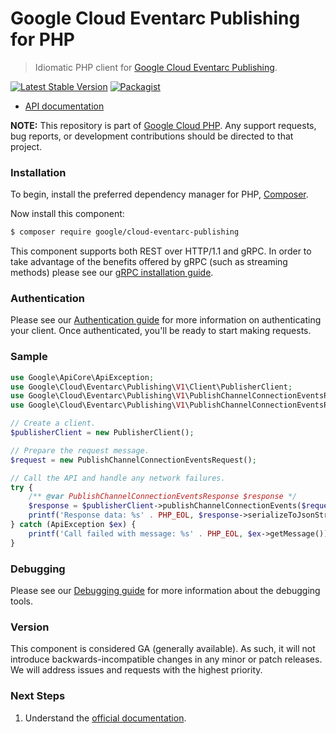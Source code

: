 # Google Cloud Eventarc Publishing for PHP

> Idiomatic PHP client for [Google Cloud Eventarc Publishing](https://cloud.google.com/eventarc/docs).

[![Latest Stable Version](https://poser.pugx.org/google/cloud-eventarc-publishing/v/stable)](https://packagist.org/packages/google/cloud-eventarc-publishing) [![Packagist](https://img.shields.io/packagist/dm/google/cloud-eventarc-publishing.svg)](https://packagist.org/packages/google/cloud-eventarc-publishing)

* [API documentation](https://cloud.google.com/php/docs/reference/cloud-eventarc-publishing/latest)

**NOTE:** This repository is part of [Google Cloud PHP](https://github.com/googleapis/google-cloud-php). Any
support requests, bug reports, or development contributions should be directed to
that project.

### Installation

To begin, install the preferred dependency manager for PHP, [Composer](https://getcomposer.org/).

Now install this component:

```sh
$ composer require google/cloud-eventarc-publishing
```

This component supports both REST over HTTP/1.1 and gRPC. In order to take advantage of the benefits offered by gRPC (such as streaming methods)
please see our [gRPC installation guide](https://cloud.google.com/php/grpc).

### Authentication

Please see our [Authentication guide](https://github.com/googleapis/google-cloud-php/blob/main/AUTHENTICATION.md) for more information
on authenticating your client. Once authenticated, you'll be ready to start making requests.

### Sample

```php
use Google\ApiCore\ApiException;
use Google\Cloud\Eventarc\Publishing\V1\Client\PublisherClient;
use Google\Cloud\Eventarc\Publishing\V1\PublishChannelConnectionEventsRequest;
use Google\Cloud\Eventarc\Publishing\V1\PublishChannelConnectionEventsResponse;

// Create a client.
$publisherClient = new PublisherClient();

// Prepare the request message.
$request = new PublishChannelConnectionEventsRequest();

// Call the API and handle any network failures.
try {
    /** @var PublishChannelConnectionEventsResponse $response */
    $response = $publisherClient->publishChannelConnectionEvents($request);
    printf('Response data: %s' . PHP_EOL, $response->serializeToJsonString());
} catch (ApiException $ex) {
    printf('Call failed with message: %s' . PHP_EOL, $ex->getMessage());
}
```

### Debugging

Please see our [Debugging guide](https://github.com/googleapis/google-cloud-php/blob/main/DEBUG.md)
for more information about the debugging tools.

### Version

This component is considered GA (generally available). As such, it will not introduce backwards-incompatible changes in
any minor or patch releases. We will address issues and requests with the highest priority.

### Next Steps

1. Understand the [official documentation](https://cloud.google.com/eventarc/docs).
